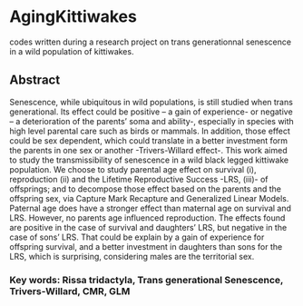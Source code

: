 # AgingKittiwakes
codes written during a research project on trans generationnal senescence in a wild population of kittiwakes. 


## Abstract
Senescence, while ubiquitous in wild populations, is still studied when trans generational. Its effect could be positive – a gain of experience- or negative – a deterioration of the parents’ soma and ability-, especially in species with high level parental care such as birds or mammals. In addition, those effect could be sex dependent, which could translate in a better investment form the parents in one sex or another -Trivers-Willard effect-. This work aimed to study the transmissibility of senescence in a wild black legged kittiwake population. We choose to study parental age effect on survival (i), reproduction (ii) and the Lifetime Reproductive Success -LRS, (iii)- of offsprings; and to decompose those effect based on the parents and the offspring sex, via Capture Mark Recapture and Generalized Linear Models. Paternal age does have a stronger effect than maternal age on survival and LRS. However, no parents age influenced reproduction. The effects found are positive in the case of survival and daughters’ LRS, but negative in the case of sons’ LRS. That could be explain by a gain of experience for offspring survival, and a better investment in daughters than sons for the LRS, which is surprising, considering males are the territorial sex. 
### Key words: Rissa tridactyla, Trans generational Senescence, Trivers-Willard, CMR, GLM
